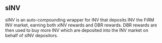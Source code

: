 ## sINV
sINV is an auto-compounding wrapper for INV that deposits INV the FiRM INV market, earning both xINV rewards and DBR rewards.
DBR rewards are then used to buy more INV which are deposited into the INV market on behalf of sINV depositors.
